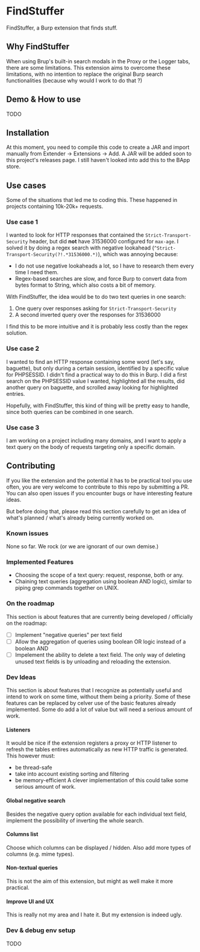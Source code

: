 # FindStuffer
FindStuffer, a Burp extension that finds stuff. 
## Why FindStuffer
When using Brup's built-in search modals in the Proxy or the Logger tabs, there are some limitations. This extension aims to overcome these limitations, with no intention to replace the original Burp search functionalities (because why would I work to do that ?)
## Demo & How to use
TODO
## Installation
At this moment, you need to compile this code to create a JAR and import manually from Extender → Extensions → Add. A JAR will be added soon to this project's releases page. I still haven't looked into add this to the BApp store.
## Use cases
Some of the situations that led me to coding this. These happened in projects containing 10k-20k+ requests.
### Use case 1
I wanted to look for HTTP responses that contained the `Strict-Transport-Security` header, but did **not** have 31536000 configured for `max-age`. I solved it by doing a regex search with negative lookahead (`^Strict-Transport-Security(?!.*31536000.*)`), which was annoying because:
- I do not use negative lookaheads a lot, so I have to research them every time I need them.
- Regex-based searches are slow, and force Burp to convert data from bytes format to String, which also costs a bit of memory.

With FindStuffer, the idea would be to do two text queries in one search:
1. One query over responses asking for `Strict-Transport-Security`
2. A second inverted query over the responses for 31536000

I find this to be more intuitive and it is probably less costly than the regex solution.
### Use case 2
I wanted to find an HTTP response containing some word (let's say, baguette), but only during a certain session, identified by a specific value for PHPSESSID. I didn't find a practical way to do this in Burp. I did a first search on the PHPSESSID value I wanted, highlighted all the results, did another query on baguette, and scrolled away looking for highlighted entries.

Hopefully, with FindStuffer, this kind of thing will be pretty easy to handle, since both queries can be combined in one search.
### Use case 3
I am working on a project including many domains, and I want to apply a text query on the body of requests targeting only a specific domain.

## Contributing
If you like the extension and the potential it has to be practical tool you use often, you are very welcome to contribute to this repo by submitting a PR. You can also open issues if you encounter bugs or have interesting feature ideas.

But before doing that, please read this section carefully to get an idea of what's planned / what's already being currently worked on.

### Known issues
None so far. We rock (or we are ignorant of our own demise.)
### Implemented Features
- Choosing the scope of a text query: request, response, both or any.
- Chaining text queries (aggregation using boolean AND logic), similar to piping grep commands together on UNIX.
### On the roadmap
This section is about features that are currently being developed / officially on the roadmap:
- [ ]  Implement "negative queries" per text field
- [ ]  Allow the aggregation of queries using boolean OR logic instead of a boolean AND
- [ ]  Impelement the ability to delete a text field. The only way of deleting unused text fields is by unloading and reloading the extension.
### Dev Ideas
This section is about features that I recognize as potentially useful and intend to work on some time, without them being a priority. Some of these features can be replaced by celver use of the basic features already implemented. Some do add a lot of value but will need a serious amount of work.
#### Listeners
It would be nice if the extension registers a proxy or HTTP listener to refresh the tables entires automatically as new HTTP traffic is generated. This however must:
- be thread-safe
- take into account existing sorting and filtering
- be memory-efficient
A clever implementation of this could talke some serious amount of work.
#### Global negative search
Besides the negative query option available for each individual text field, implement the possibility of inverting the whole search.
#### Columns list
Choose which columns can be displayed / hidden. Also add more types of columns (e.g. mime types).
#### Non-textual queries
This is not the aim of this extension, but might as well make it more practical.
#### Improve UI and UX
This is really not my area and I hate it. But my extension is indeed ugly.
### Dev & debug env setup
TODO